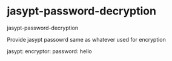 # jasypt-password-decryption
jasypt-password-decryption

Provide jasypt passowrd same as whatever used for encryption

jasypt:
  encryptor:
    password: hello
